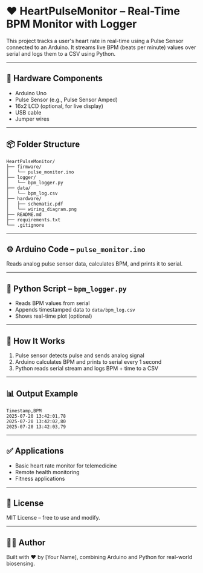 # ❤️ HeartPulseMonitor – Real-Time BPM Monitor with Logger

This project tracks a user's heart rate in real-time using a Pulse Sensor connected to an Arduino. It streams live BPM (beats per minute) values over serial and logs them to a CSV using Python.

---

## 🔧 Hardware Components
- Arduino Uno
- Pulse Sensor (e.g., Pulse Sensor Amped)
- 16x2 LCD (optional, for live display)
- USB cable
- Jumper wires

---

## 📦 Folder Structure
```
HeartPulseMonitor/
├── firmware/
│   └── pulse_monitor.ino
├── logger/
│   └── bpm_logger.py
├── data/
│   └── bpm_log.csv
├── hardware/
│   ├── schematic.pdf
│   └── wiring_diagram.png
├── README.md
├── requirements.txt
└── .gitignore
```

---

## ⚙️ Arduino Code – `pulse_monitor.ino`
Reads analog pulse sensor data, calculates BPM, and prints it to serial.

---

## 🐍 Python Script – `bpm_logger.py`
- Reads BPM values from serial
- Appends timestamped data to `data/bpm_log.csv`
- Shows real-time plot (optional)

---

## 🧪 How It Works
1. Pulse sensor detects pulse and sends analog signal
2. Arduino calculates BPM and prints to serial every 1 second
3. Python reads serial stream and logs BPM + time to a CSV

---

## 📊 Output Example
```
Timestamp,BPM
2025-07-20 13:42:01,78
2025-07-20 13:42:02,80
2025-07-20 13:42:03,79
```

---

## ✅ Applications
- Basic heart rate monitor for telemedicine
- Remote health monitoring
- Fitness applications

---

## 📄 License
MIT License – free to use and modify.

---

## 🙋‍♂️ Author
Built with ❤️ by [Your Name], combining Arduino and Python for real-world biosensing.

